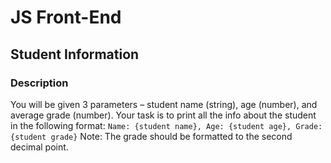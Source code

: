 # JS Front-End

## Student Information

### Description
You will be given 3 parameters – student name (string), age (number), and average grade (number).
 Your task is to print all the info about the student in the following format:
  `Name: {student name}, Age: {student age}, Grade: {student grade}`
   Note: The grade should be formatted to the second decimal point.
   